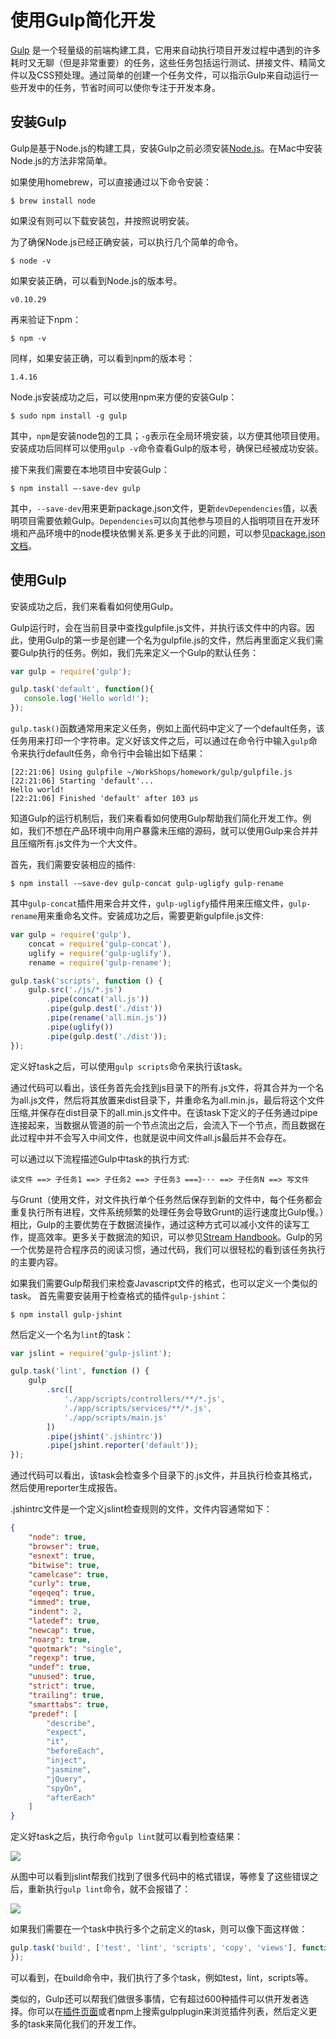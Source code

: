 # 使用Gulp简化开发

[Gulp](http://gulpjs.com/) 是一个轻量级的前端构建工具，它用来自动执行项目开发过程中遇到的许多耗时又无聊（但是非常重要）的任务，这些任务包括运行测试、拼接文件、精简文件以及CSS预处理。通过简单的创建一个任务文件，可以指示Gulp来自动运行一些开发中的任务，节省时间可以使你专注于开发本身。

## 安装Gulp

Gulp是基于Node.js的构建工具，安装Gulp之前必须安装[Node.js](http://nodejs.org/)。在Mac中安装Node.js的方法非常简单。

如果使用homebrew，可以直接通过以下命令安装：

	$ brew install node

如果没有则可以下载安装包，并按照说明安装。

为了确保Node.js已经正确安装，可以执行几个简单的命令。

	$ node -v

如果安装正确，可以看到Node.js的版本号。

	v0.10.29

再来验证下npm：

	$ npm -v

同样，如果安装正确，可以看到npm的版本号：

	1.4.16

Node.js安装成功之后，可以使用npm来方便的安装Gulp：

	$ sudo npm install -g gulp 

其中，`npm`是安装node包的工具；`-g`表示在全局环境安装，以方便其他项目使用。安装成功后同样可以使用`gulp -v`命令查看Gulp的版本号，确保已经被成功安装。

接下来我们需要在本地项目中安装Gulp：

	$ npm install —-save-dev gulp

其中，`--save-dev`用来更新package.json文件，更新`devDependencies`值，以表明项目需要依赖Gulp。`Dependencies`可以向其他参与项目的人指明项目在开发环境和产品环境中的node模块依懒关系.更多关于此的问题，可以参见[package.json文档](https://www.npmjs.org/doc/files/package.json.html#dependencies)。

## 使用Gulp

安装成功之后，我们来看看如何使用Gulp。

Gulp运行时，会在当前目录中查找gulpfile.js文件，并执行该文件中的内容。因此，使用Gulp的第一步是创建一个名为gulpfile.js的文件，然后再里面定义我们需要Gulp执行的任务。例如，我们先来定义一个Gulp的默认任务：

``` js
var gulp = require('gulp');

gulp.task('default', function(){
   console.log('Hello world!');
});
```

`gulp.task()`函数通常用来定义任务，例如上面代码中定义了一个default任务，该任务用来打印一个字符串。定义好该文件之后，可以通过在命令行中输入`gulp`命令来执行default任务，命令行中会输出如下结果：

	[22:21:06] Using gulpfile ~/WorkShops/homework/gulp/gulpfile.js
	[22:21:06] Starting 'default'...
	Hello world!
	[22:21:06] Finished 'default' after 103 μs

知道Gulp的运行机制后，我们来看看如何使用Gulp帮助我们简化开发工作。例如，我们不想在产品环境中向用户暴露未压缩的源码，就可以使用Gulp来合并并且压缩所有.js文件为一个大文件。

首先，我们需要安装相应的插件:

	$ npm install -–save-dev gulp-concat gulp-ugligfy gulp-rename

其中`gulp-concat`插件用来合并文件，`gulp-ugligfy`插件用来压缩文件，`gulp-rename`用来重命名文件。安装成功之后，需要更新gulpfile.js文件:

``` js
var gulp = require('gulp'),
    concat = require('gulp-concat'),
    uglify = require('gulp-uglify'),
    rename = require('gulp-rename');

gulp.task('scripts', function () {
    gulp.src('./js/*.js')
        .pipe(concat('all.js'))
        .pipe(gulp.dest('./dist'))
        .pipe(rename('all.min.js'))
        .pipe(uglify())
        .pipe(gulp.dest('./dist'));
});
```

定义好task之后，可以使用`gulp scripts`命令来执行该task。

通过代码可以看出，该任务首先会找到js目录下的所有.js文件，将其合并为一个名为all.js文件，然后将其放置来dist目录下，并重命名为all.min.js，最后将这个文件压缩,并保存在dist目录下的all.min.js文件中。在该task下定义的子任务通过pipe连接起来，当数据从管道的前一个节点流出之后，会流入下一个节点，而且数据在此过程中并不会写入中间文件，也就是说中间文件all.js最后并不会存在。

可以通过以下流程描述Gulp中task的执行方式:

	读文件 ==> 子任务1 ==> 子任务2 ==> 子任务3 ===》··· ==> 子任务N ==> 写文件

与Grunt（使用文件，对文件执行单个任务然后保存到新的文件中，每个任务都会重复执行所有进程，文件系统频繁的处理任务会导致Grunt的运行速度比Gulp慢。）相比，Gulp的主要优势在于数据流操作，通过这种方式可以减小文件的读写工作，提高效率。更多关于数据流的知识，可以参见[Stream Handbook](https://github.com/substack/stream-handbook)。Gulp的另一个优势是符合程序员的阅读习惯，通过代码，我们可以很轻松的看到该任务执行的主要内容。

如果我们需要Gulp帮我们来检查Javascript文件的格式，也可以定义一个类似的task。 首先需要安装用于检查格式的插件`gulp-jshint`：

	$ npm install gulp-jshint 

然后定义一个名为`lint`的task：
 
``` js
var jslint = require('gulp-jslint');

gulp.task('lint', function () {
    gulp
        .src([
            './app/scripts/controllers/**/*.js',
            './app/scripts/services/**/*.js',
            './app/scripts/main.js'
        ])
        .pipe(jshint('.jshintrc'))
        .pipe(jshint.reporter('default'));
});
```

通过代码可以看出，该task会检查多个目录下的.js文件，并且执行检查其格式，然后使用reporter生成报告。

.jshintrc文件是一个定义jslint检查规则的文件，文件内容通常如下：

``` json
{
    "node": true,
    "browser": true,
    "esnext": true,
    "bitwise": true,
    "camelcase": true,
    "curly": true,
    "eqeqeq": true,
    "immed": true,
    "indent": 2,
    "latedef": true,
    "newcap": true,
    "noarg": true,
    "quotmark": "single",
    "regexp": true,
    "undef": true,
    "unused": true,
    "strict": true,
    "trailing": true,
    "smarttabs": true,
    "predef": [
        "describe",
        "expect",
        "it",
        "beforeEach",
        "inject",
        "jasmine",
        "jQuery",
        "spyOn",
        "afterEach"
    ]
}
```

定义好task之后，执行命令`gulp lint`就可以看到检查结果：

![](/images/img_for_gulp/error-right.png)

从图中可以看到jslint帮我们找到了很多代码中的格式错误，等修复了这些错误之后，重新执行`gulp lint`命令，就不会报错了：

![](/images/img_for_gulp/noerror.png)

如果我们需要在一个task中执行多个之前定义的task，则可以像下面这样做：

``` js
gulp.task('build', ['test', 'lint', 'scripts', 'copy', 'views'], function () {
});
```
可以看到，在build命令中，我们执行了多个task，例如test，lint，scripts等。

类似的，Gulp还可以帮我们做很多事情，它有超过600种插件可以供开发者选择。你可以在[插件页面](http://gulpjs.com/plugins/)或者npm上搜索gulpplugin来浏览插件列表，然后定义更多的task来简化我们的开发工作。
